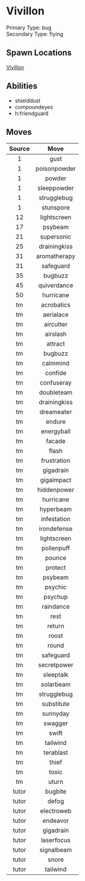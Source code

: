 # Vivillon  
Primary Type: bug  
Secondary Type: flying  
  
## Spawn Locations  
[Vivillon](/data/spawn_presets/vivillon.md)  
  
## Abilities  
  * shielddust
  * compoundeyes
  * h:friendguard
  
  
## Moves  
  
| Source | Move |  
|:---:|:---:|  
| 1 | gust |  
| 1 | poisonpowder |  
| 1 | powder |  
| 1 | sleeppowder |  
| 1 | strugglebug |  
| 1 | stunspore |  
| 12 | lightscreen |  
| 17 | psybeam |  
| 21 | supersonic |  
| 25 | drainingkiss |  
| 31 | aromatherapy |  
| 31 | safeguard |  
| 35 | bugbuzz |  
| 45 | quiverdance |  
| 50 | hurricane |  
| tm | acrobatics |  
| tm | aerialace |  
| tm | aircutter |  
| tm | airslash |  
| tm | attract |  
| tm | bugbuzz |  
| tm | calmmind |  
| tm | confide |  
| tm | confuseray |  
| tm | doubleteam |  
| tm | drainingkiss |  
| tm | dreameater |  
| tm | endure |  
| tm | energyball |  
| tm | facade |  
| tm | flash |  
| tm | frustration |  
| tm | gigadrain |  
| tm | gigaimpact |  
| tm | hiddenpower |  
| tm | hurricane |  
| tm | hyperbeam |  
| tm | infestation |  
| tm | irondefense |  
| tm | lightscreen |  
| tm | pollenpuff |  
| tm | pounce |  
| tm | protect |  
| tm | psybeam |  
| tm | psychic |  
| tm | psychup |  
| tm | raindance |  
| tm | rest |  
| tm | return |  
| tm | roost |  
| tm | round |  
| tm | safeguard |  
| tm | secretpower |  
| tm | sleeptalk |  
| tm | solarbeam |  
| tm | strugglebug |  
| tm | substitute |  
| tm | sunnyday |  
| tm | swagger |  
| tm | swift |  
| tm | tailwind |  
| tm | terablast |  
| tm | thief |  
| tm | toxic |  
| tm | uturn |  
| tutor | bugbite |  
| tutor | defog |  
| tutor | electroweb |  
| tutor | endeavor |  
| tutor | gigadrain |  
| tutor | laserfocus |  
| tutor | signalbeam |  
| tutor | snore |  
| tutor | tailwind |  
  
